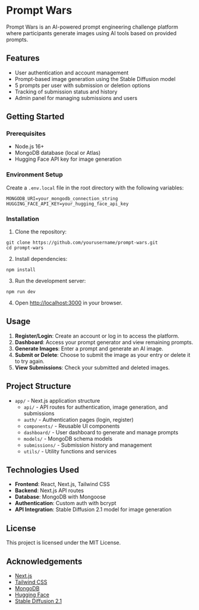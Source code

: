 # Prompt Wars

Prompt Wars is an AI-powered prompt engineering challenge platform where participants generate images using AI tools based on provided prompts.

## Features

- User authentication and account management
- Prompt-based image generation using the Stable Diffusion model
- 5 prompts per user with submission or deletion options
- Tracking of submission status and history
- Admin panel for managing submissions and users

## Getting Started

### Prerequisites

- Node.js 16+ 
- MongoDB database (local or Atlas)
- Hugging Face API key for image generation

### Environment Setup

Create a `.env.local` file in the root directory with the following variables:

```
MONGODB_URI=your_mongodb_connection_string
HUGGING_FACE_API_KEY=your_hugging_face_api_key
```

### Installation

1. Clone the repository:
```
git clone https://github.com/yourusername/prompt-wars.git
cd prompt-wars
```

2. Install dependencies:
```
npm install
```

3. Run the development server:
```
npm run dev
```

4. Open [http://localhost:3000](http://localhost:3000) in your browser.

## Usage

1. **Register/Login**: Create an account or log in to access the platform.
2. **Dashboard**: Access your prompt generator and view remaining prompts.
3. **Generate Images**: Enter a prompt and generate an AI image.
4. **Submit or Delete**: Choose to submit the image as your entry or delete it to try again.
5. **View Submissions**: Check your submitted and deleted images.

## Project Structure

- `app/` - Next.js application structure
  - `api/` - API routes for authentication, image generation, and submissions
  - `auth/` - Authentication pages (login, register)
  - `components/` - Reusable UI components
  - `dashboard/` - User dashboard to generate and manage prompts
  - `models/` - MongoDB schema models
  - `submissions/` - Submission history and management
  - `utils/` - Utility functions and services

## Technologies Used

- **Frontend**: React, Next.js, Tailwind CSS
- **Backend**: Next.js API routes
- **Database**: MongoDB with Mongoose
- **Authentication**: Custom auth with bcrypt
- **API Integration**: Stable Diffusion 2.1 model for image generation

## License

This project is licensed under the MIT License.

## Acknowledgements

- [Next.js](https://nextjs.org/)
- [Tailwind CSS](https://tailwindcss.com/)
- [MongoDB](https://www.mongodb.com/)
- [Hugging Face](https://huggingface.co/)
- [Stable Diffusion 2.1](https://huggingface.co/stabilityai/stable-diffusion-2-1) 